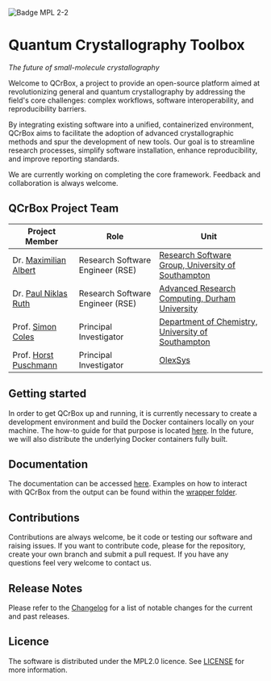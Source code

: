 ![Badge MPL 2-2](https://img.shields.io/badge/License-MPL_2.0-FF7139.svg?style=for-the-badge)

# Quantum Crystallography Toolbox

*The future of small-molecule crystallography*

Welcome to QCrBox, a project to provide an open-source platform aimed at revolutionizing general and
quantum crystallography by addressing the field's core challenges: complex workflows, software
interoperability, and reproducibility barriers.

By integrating existing software into a unified, containerized environment, QCrBox aims to facilitate
the adoption of advanced crystallographic methods and spur the development of new tools. Our goal is
to streamline research processes, simplify software installation, enhance reproducibility, and improve
reporting standards.

We are currently working on completing the core framework. Feedback and collaboration is always welcome.


## QCrBox Project Team
| Project Member                                                                         | Role  | Unit   |
|----------------------------------------------------------------------------------------|-------|--------|
| Dr. [Maximilian Albert](https://github.com/maxalbert)                                  |  Research Software Engineer (RSE) | [Research Software Group, University of Southampton ](https://rsgsoton.net/)                       |
| Dr. [Paul Niklas Ruth](https://github.com/Niolon)                                      |  Research Software Engineer (RSE) | [Advanced Research Computing, Durham University](https://www.durham.ac.uk/research/institutes-and-centres/advanced-research-computing/)                       |
| Prof. [Simon Coles](https://www.southampton.ac.uk/people/5wzkxv/professor-simon-coles) | Principal Investigator      | [Department of Chemistry, University of Southampton](https://www.southampton.ac.uk/research/areas/chemistry) |
| Prof. [Horst Puschmann](https://github.com/mulomulo)                                   | Principal Investigator      | [OlexSys](https://www.olexsys.org/) |


## Getting started

In order to get QCrBox up and running, it is currently necessary to create a development environment and build
the Docker containers locally on your machine. The how-to guide for that purpose is located
[here](https://qcrbox.github.io/QCrBox/how_to_guides/set_up_a_dev_environment/). In the future, we will also
distribute the underlying Docker containers fully built.


## Documentation
The documentation can be accessed [here](https://qcrbox.github.io/QCrBox/). Examples on how to interact with QCrBox
from the output can be found within the [wrapper folder](./wrapper/).


## Contributions

Contributions are always welcome, be it code or testing our software and raising issues. If you want to contribute
code, please for the repository, create your own branch and submit a pull request. If you have any questions feel
very welcome to contact us.


## Release Notes

Please refer to the [Changelog](https://qcrbox.github.io/QCrBox/CHANGELOG/) for a list of notable changes for the
current and past releases.

## Licence
The software is distributed under the MPL2.0 licence. See [LICENSE](./LICENSE) for more information.
